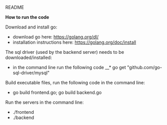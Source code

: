 README

**How to run the code**

Download and install go:
* download go here: https://golang.org/dl/
* installation instructions here: https://golang.org/doc/install

The sql driver (used by the backend server) needs to be downloaded/installed:
* in the command line run the following code
__* go get "github.com/go-sql-driver/mysql"

Build executable files, run the following code in the command line:
* go build frontend.go; go build backend.go

Run the servers in the command line:
* ./frontend
* ./backend